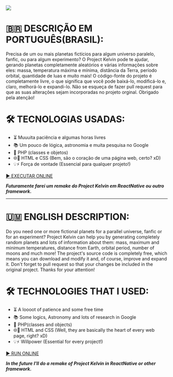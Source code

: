 <img src="https://raw.githubusercontent.com/Redwars22/Web2/main/Kelvin/resx/kelvin.png">

# 🇧🇷️ DESCRIÇÃO EM PORTUGUÊS(BRASIL):
Precisa de um ou mais planetas fictícios para algum universo paralelo, fanfic, ou para algum experimento? O Project Kelvin pode te ajudar, gerando planetas
completamente aleatórios e várias informações sobre eles: massa, temperatura máxima e mínima, distância da Terra, período orbital, quantidade de luas e muito mais!
O código-fonte do projeto é completamente livre, o que significa que você pode baixá-lo, modificá-lo e, claro, melhorá-lo e expandi-lo. Não se esqueça de fazer pull
request para que as suas alterações sejam incorporadas no projeto orginal. Obrigado pela atenção!

# 🛠️ TECNOLOGIAS USADAS:
* ⏳️ Muuuita paciência e algumas horas livres
* 📚️ Um pouco de lógica, astronomia e muita pesquisa no Google
* 🔮️ PHP (classes e objetos)
* 🌐️🧠️ HTML e CSS (Bem, são o coração de uma página web, certo? xD)
* 💡️⚡️ Força de vontade (Essencial para qualquer projeto!)

[ ▶️ EXECUTAR ONLINE](https://projectkelvin.redwars22.repl.co/)

***Futuramente farei um remake do Project Kelvin em ReactNative ou outro framework.***
<hr/>

# 🇺🇲️ ENGLISH DESCRIPTION:
Do you need one or more fictional planets for a parallel universe, fanfic or for an experiment? Project Kelvin can help you by generating completely random planets
and lots of information about them: mass, maximum and minimum temperatures, distance from Earth, orbital period, number of moons and much more! The project's source
code is completely free, which means you can download and modify it and, of course, improve and expand it. Don't forget to pull request so that your changes be 
included in the original project. Thanks for your attention!

# 🛠️ TECHNOLOGIES THAT I USED:
* ⏳️ A loooot of patience and some free time
* 📚️ Some logics, Astronomy and lots of research in Google
* 🔮️ PHP(classes and objects)
* 🌐️🧠️ HTML and CSS (Well, they are basically the heart of every web page, right? xD)
* 💡️⚡️ Willpower (Essential for every project!)

[ ▶️ RUN ONLINE](https://projectkelvin.redwars22.repl.co/)

***In the future I'll do a remake of Project Kelvin in ReactNative or other framework.***
